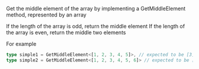 Get the middle element of the array by implementing a GetMiddleElement method, represented by an array

If the length of the array is odd, return the middle element If the length of the array is even, return the middle two elements

For example

```ts
type simple1 = GetMiddleElement<[1, 2, 3, 4, 5]>, // expected to be [3]
type simple2 = GetMiddleElement<[1, 2, 3, 4, 5, 6]> // expected to be [3, 4]
```
